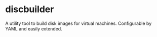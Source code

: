 # discbuilder
A utility tool to build disk images for virtual machines. Configurable by YAML and easily extended.
